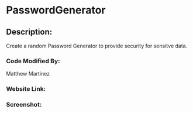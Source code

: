 # PasswordGenerator
 
## Description: 
 
Create a random Password Generator to provide security for sensitve data.
 
### Code Modified By: 
 
Matthew Martinez 
 
### Website Link: 
 
 
 
### Screenshot: 